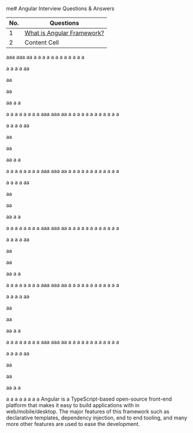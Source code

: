 me# Angular Interview Questions & Answers

| No.| Questions    |
| -------------    | ------------- |
| 1  | [What is Angular Framework?](#What_is_Angular_Framework)  |
| 2  | Content Cell  |


aaa
aaa
aa
a
a
a
a
a
a
a
a
a
a
a
a

a
a
a
a
aa

aa

aa

aa
a
a

a
a
a
a
a
a
a
a
aaa
aaa
aa
a
a
a
a
a
a
a
a
a
a
a
a

a
a
a
a
aa

aa

aa

aa
a
a

a
a
a
a
a
a
a
a
aaa
aaa
aa
a
a
a
a
a
a
a
a
a
a
a
a

a
a
a
a
aa

aa

aa

aa
a
a

a
a
a
a
a
a
a
a
aaa
aaa
aa
a
a
a
a
a
a
a
a
a
a
a
a

a
a
a
a
aa

aa

aa

aa
a
a

a
a
a
a
a
a
a
a
aaa
aaa
aa
a
a
a
a
a
a
a
a
a
a
a
a

a
a
a
a
aa

aa

aa

aa
a
a

a
a
a
a
a
a
a
a
aaa
aaa
aa
a
a
a
a
a
a
a
a
a
a
a
a

a
a
a
a
aa

aa

aa

aa
a
a

a
a
a
a
a
a
a
a
<span id="What_is_Angular_Framework">
Angular is a TypeScript-based open-source front-end platform that makes it easy to build applications with in web/mobile/desktop. The major features of this framework such as declarative templates, dependency injection, end to end tooling, and many more other features are used to ease the development.
</span>

